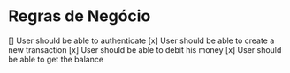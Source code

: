 # Regras de Negócio

[] User should be able to authenticate
[x] User should be able to create a new transaction
[x] User should be able to debit his money
[x] User should be able to get the balance